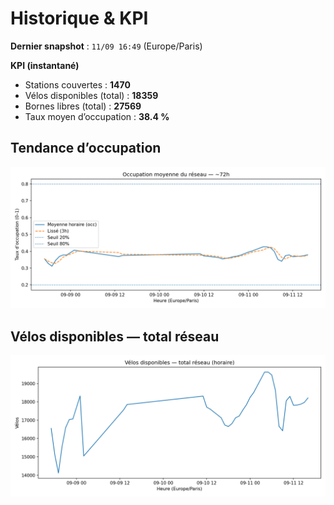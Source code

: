 # Historique & KPI

**Dernier snapshot** : `11/09 16:49` (Europe/Paris)

**KPI (instantané)**

- Stations couvertes : **1470**
- Vélos disponibles (total) : **18359**
- Bornes libres (total) : **27569**
- Taux moyen d’occupation : **38.4 %**

## Tendance d’occupation

![Mean occupancy](assets/figs/occupancy_last72h.png)

## Vélos disponibles — total réseau

![Bikes total](assets/figs/bikes_total_last72h.png)
